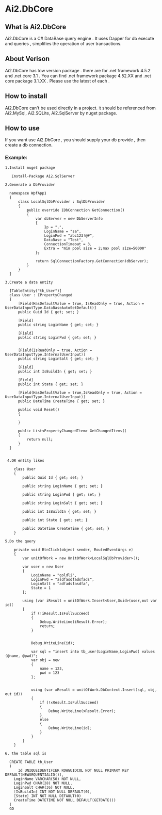 # Ai2.DbCore


## What is Ai2.DbCore
  Ai2.DbCore is a C# DataBase query engine . It uses Dapper for db execute and queries , simplifies the operation of user transactions. 
  
## About Verison
  Ai2.DbCore has tow version package . there are for .net framework 4.5.2 and .net core 3.1 .
  You can find .net framework package 4.52.XX and .net core package 3.1.XX . Please use the latest of each .

## How to install
   Ai2.DbCore can't be used directly in a project. it should be referenced from Ai2.MySql, Ai2.SQLite, Ai2.SqlServer by nuget package.
   
## How to use
  If you want use Ai2.DbCore , you should supply your db provide , then create a db connection.
  
  ### Example:
  
    1.Install nuget package
    
       Install-Package Ai2.SqlServer 
       
    2.Generate a DbProvider
    
      namespace WpfApp1
      {
          class LocalSqlDbProvider : SqlDbProvider
          {
              public override IDbConnection GetConnection()
              {
                  var dbServer = new DbServerInfo
                  {
                      Ip = ".",
                      LoginName = "sa",
                      LoginPwd = "abc123!@#",
                      DataBase = "Test",
                      ConnectionTimeout = 3,
                      Extra = "min pool size = 2;max pool size=50000" 
                  };

                  return SqlConnectionFactory.GetConnection(dbServer);
              }
          }
      }
      
    3.Create a data entity
    
      [TableEntity("tb_User")]
      class User : IPropertyChanged
      {
          [Field(HasDefaultValue = true, IsReadOnly = true, Action = UserDataInputType.DataBaseAutoSetDefault)]
          public Guid Id { get; set; }

          [Field]
          public string LoginName { get; set; }

          [Field]
          public string LoginPwd { get; set; }


          [Field(IsReadOnly = true, Action = UserDataInputType.InternalUserInput)]
          public string LoginSalt { get; set; }

          [Field]
          public int IsBuildIn { get; set; }

          [Field]
          public int State { get; set; }

          [Field(HasDefaultValue = true,IsReadOnly = true, Action = UserDataInputType.InternalUserInput)]
          public DateTime CreateTime { get; set; }

          public void Reset()
          {

          }

          public List<PropertyChangedItem> GetChangedItems()
          {
              return null;
          }
      }
    
    
     4.OR entity likes 
   
        class User
        {
            public Guid Id { get; set; }

            public string LoginName { get; set; }

            public string LoginPwd { get; set; }

            public string LoginSalt { get; set; }

            public int IsBuildIn { get; set; }

            public int State { get; set; }

            public DateTime CreateTime { get; set; }
        }
        
    5.Do the query
    
        private void BtnClick(object sender, RoutedEventArgs e)
        {
            var unitOfWork = new UnitOfWork<LocalSqlDbProvider>();

            var user = new User
            {
                LoginName = "goldli",
                LoginPwd = "asdfasdfadsfads",
                LoginSalt = "adfadsfasdfa",
                State = 1
            };

            using (var iResult = unitOfWork.Insert<User,Guid>(user,out var id))
            {
                if (!iResult.IsFullSucceed)
                {
                    Debug.WriteLine(iResult.Error);
                    return;
                }


                Debug.WriteLine(id);

                var sql = "insert into tb_user(LoginName,LoginPwd) values (@name, @pwd)";
                var obj = new
                {
                    name = 123,
                    pwd = 123
                };


                using (var xResult = unitOfWork.DbContext.Insert(sql, obj, out id))
                {
                    if (!xResult.IsFullSucceed)
                    {
                        Debug.WriteLine(xResult.Error);
                    }
                    else
                    {
                        Debug.WriteLine(id);
                    }
                }
            }
        }
        
    6. the table sql is 
    
      CREATE TABLE tb_User
      (
          Id UNIQUEIDENTIFIER ROWGUIDCOL NOT NULL PRIMARY KEY DEFAULT(NEWSEQUENTIALID()),
        LoginName VARCHAR(50) NOT NULL,
        LoginPwd CHAR(28) NOT NULL,
        LoginSalt CHAR(36) NOT NULL,
        [IsBuildIn] INT NOT NULL DEFAULT(0),
        [State] INT NOT NULL DEFAULT(0)
        CreateTime DATETIME NOT NULL DEFAULT(GETDATE())
      )
      GO
    
    
